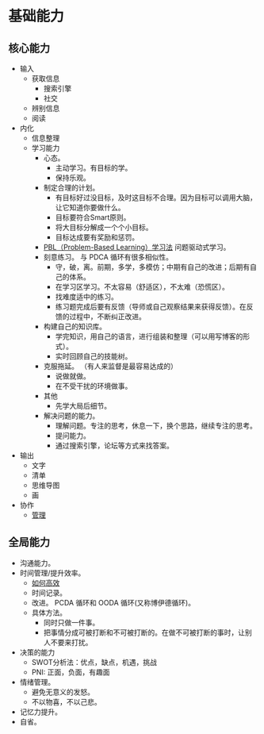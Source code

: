 # 基础能力
## 核心能力
* 输入
  * 获取信息
    * 搜索引擎
    * 社交
  * 辨别信息
  * 阅读
* 内化
  * 信息整理
  * 学习能力
    * 心态。
      * 主动学习。有目标的学。
      * 保持乐观。
    * 制定合理的计划。
      * 有目标好过没目标，及时这目标不合理。因为目标可以调用大脑，让它知道你要做什么。
      * 目标要符合Smart原则。
      * 将大目标分解成一个个小目标。
      * 目标达成要有奖励和惩罚。
    * [PBL（Problem-Based Learning）学习法](https://baike.baidu.com/item/PBL/10879781) 问题驱动式学习。
    * 刻意练习。 与 PDCA 循环有很多相似性。
      * 守，破，离。前期，多学，多模仿；中期有自己的改进；后期有自己的体系。
      * 在学习区学习。不太容易（舒适区），不太难（恐慌区）。
      * 找难度适中的练习。
      * 练习题完成后要有反馈（导师或自己观察结果来获得反馈）。在反馈的过程中，不断纠正改进。
    * 构建自己的知识库。
      * 学完知识，用自己的语言，进行组装和整理（可以用写博客的形式）。
      * 实时回顾自己的技能树。
    * 克服拖延。 （有人来监督是最容易达成的）
      * 说做就做。
      * 在不受干扰的环境做事。
    * 其他
      * 先学大局后细节。
    * 解决问题的能力。
      * 理解问题。专注的思考，休息一下，换个思路，继续专注的思考。
      * 提问能力。
      * 通过搜索引擎，论坛等方式来找答案。
* 输出
  * 文字
  * 清单
  * 思维导图
  * 画
* 协作
  * [管理](manage)

## 全局能力
* 沟通能力。
* 时间管理/提升效率。
  * [如何高效](manage-time/如何高效.md)
  * 时间记录。
  * 改进。 PCDA 循环和 OODA 循环(又称博伊德循环)。
  * 具体方法。
    * 同时只做一件事。
    * 把事情分成可被打断和不可被打断的。在做不可被打断的事时，让别人不要来打扰。
* 决策的能力
  * SWOT分析法：优点，缺点，机遇，挑战
  * PNI: 正面，负面，有趣面
* 情绪管理。
  * 避免无意义的发怒。
  * 不以物喜，不以己悲。
* 记忆力提升。
* 自省。




